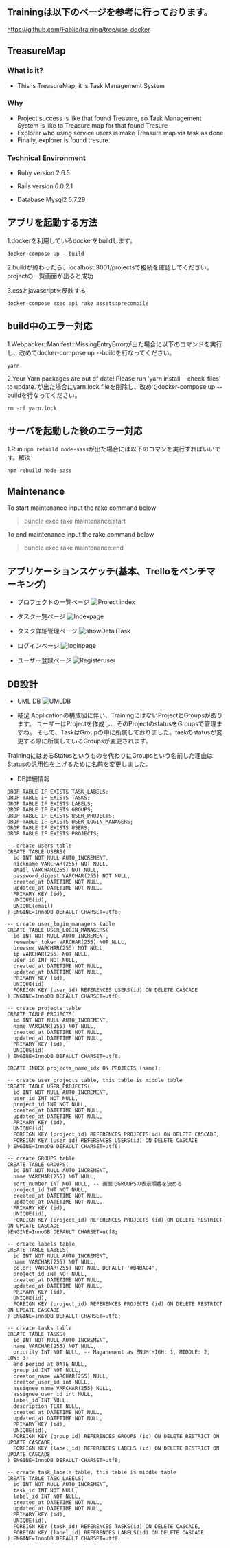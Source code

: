 ## Trainingは以下のページを参考に行っております。
https://github.com/Fablic/training/tree/use_docker

## TreasureMap

### What is it?
- This is TreasureMap, it is Task Management System

### Why
- Project success is like that found Treasure, so Task Management System is like to Treasure map for that found Tresure
- Explorer who using service users is make Treasure map via task as done
- Finally, explorer is found tresure.

### Technical Environment
* Ruby version
2.6.5

* Rails version
6.0.2.1

* Database
Mysql2
5.7.29

## アプリを起動する方法
1.dockerを利用しているdockerをbuildします。
```
docker-compose up --build
```
2.buildが終わったら、localhost:3001/projectsで接続を確認してください。projectの一覧画面が出ると成功

3.cssとjavascriptを反映する
```
docker-compose exec api rake assets:precompile
```

## build中のエラー対応
1.Webpacker::Manifest::MissingEntryErrorが出た場合に以下のコマンドを実行し、改めてdocker-compose up --buildを行なってください。

```
yarn
```

2.Your Yarn packages are out of date! Please run 'yarn install --check-files' to update.'が出た場合にyarn.lock fileを削除し、改めてdocker-compose up --buildを行なってください。

```
rm -rf yarn.lock
```

## サーバを起動した後のエラー対応
1.Run `npm rebuild node-sass`が出た場合には以下のコマンを実行すればいいです。解決

```
npm rebuild node-sass
```

## Maintenance
 To start maintenance input the rake command below
 > bundle exec rake maintenance:start

 To end maintenance input the rake command below
 > bundle exec rake maintenance:end

## アプリケーションスケッチ(基本、Trelloをベンチマーキング)
- プロフェクトの一覧ページ
![Project index](https://user-images.githubusercontent.com/18366817/74903204-a5a9a580-53eb-11ea-9c71-341ba39146d0.jpg)

- タスク一覧ページ
![Indexpage](https://user-images.githubusercontent.com/18366817/74700095-ee275e80-5245-11ea-8db0-4a3854fe0393.jpg)

- タスク詳細管理ページ
![showDetailTask](https://user-images.githubusercontent.com/18366817/74700124-07300f80-5246-11ea-86fa-7903b050d241.jpg)

- ログインページ
![loginpage](https://user-images.githubusercontent.com/18366817/74700155-14e59500-5246-11ea-8355-119743c6c9a3.jpg)

- ユーザー登録ページ
![Registeruser](https://user-images.githubusercontent.com/18366817/74700174-2038c080-5246-11ea-8a9a-87abcfae025d.jpg)

## DB設計

- UML DB
![UMLDB](https://user-images.githubusercontent.com/18366817/75217971-082fe680-57dc-11ea-8d04-0241e5618aba.jpg)

- 補足
Applicationの構成図に伴い、TrainingにはないProjectとGroupsがあります。
ユーザーはProjectを作成し、そのProjectのstatusをGroupsで管理ますね。
そして、TaskはGroupの中に所属しておりました。taskのstatusが変更する際に所属しているGroupsが変更されます。

TrainingにはあるStatusというものを代わりにGroupsという名前した理由は
Statusの汎用性を上げるために名前を変更しました。

- DB詳細情報
```
DROP TABLE IF EXISTS TASK_LABELS;
DROP TABLE IF EXISTS TASKS;
DROP TABLE IF EXISTS LABELS;
DROP TABLE IF EXISTS GROUPS;
DROP TABLE IF EXISTS USER_PROJECTS;
DROP TABLE IF EXISTS USER_LOGIN_MANAGERS;
DROP TABLE IF EXISTS USERS;
DROP TABLE IF EXISTS PROJECTS;

-- create users table
CREATE TABLE USERS(
  id INT NOT NULL AUTO_INCREMENT,
  nickname VARCHAR(255) NOT NULL,
  email VARCHAR(255) NOT NULL,
  password_digest VARCHAR(255) NOT NULL,
  created_at DATETIME NOT NULL,
  updated_at DATETIME NOT NULL,
  PRIMARY KEY (id),
  UNIQUE(id),
  UNIQUE(email)
) ENGINE=InnoDB DEFAULT CHARSET=utf8;

-- create user_login_managers table
CREATE TABLE USER_LOGIN_MANAGERS(
  id INT NOT NULL AUTO_INCREMENT,
  remember_token VARCHAR(255) NOT NULL,
  browser VARCHAR(255) NOT NULL,
  ip VARCHAR(255) NOT NULL,
  user_id INT NOT NULL,
  created_at DATETIME NOT NULL,
  updated_at DATETIME NOT NULL,
  PRIMARY KEY (id),
  UNIQUE(id)
  FOREIGN KEY (user_id) REFERENCES USERS(id) ON DELETE CASCADE
) ENGINE=InnoDB DEFAULT CHARSET=utf8;

-- create projects table
CREATE TABLE PROJECTS(
  id INT NOT NULL AUTO_INCREMENT,
  name VARCHAR(255) NOT NULL,
  created_at DATETIME NOT NULL,
  updated_at DATETIME NOT NULL,
  PRIMARY KEY (id),
  UNIQUE(id)
) ENGINE=InnoDB DEFAULT CHARSET=utf8;

CREATE INDEX projects_name_idx ON PROJECTS (name);

-- create user_projects table, this table is middle table
CREATE TABLE USER_PROJECTS(
  id INT NOT NULL AUTO_INCREMENT,
  user_id INT NOT NULL,
  project_id INT NOT NULL,
  created_at DATETIME NOT NULL,
  updated_at DATETIME NOT NULL,
  PRIMARY KEY (id),
  UNIQUE(id)
  FOREIGN KEY (project_id) REFERENCES PROJECTS(id) ON DELETE CASCADE,
  FOREIGN KEY (user_id) REFERENCES USERS(id) ON DELETE CASCADE
) ENGINE=InnoDB DEFAULT CHARSET=utf8;

-- create GROUPS table
CREATE TABLE GROUPS(
  id INT NOT NULL AUTO_INCREMENT,
  name VARCHAR(255) NOT NULL,
  sort_number INT NOT NULL, -- 画面でGROUPSの表示順番を決める
  project_id INT NOT NULL,
  created_at DATETIME NOT NULL,
  updated_at DATETIME NOT NULL,
  PRIMARY KEY (id),
  UNIQUE(id),
  FOREIGN KEY (project_id) REFERENCES PROJECTS (id) ON DELETE RESTRICT ON UPDATE CASCADE
)ENGINE=InnoDB DEFAULT CHARSET=utf8;

-- create labels table
CREATE TABLE LABELS(
  id INT NOT NULL AUTO_INCREMENT,
  name VARCHAR(255) NOT NULL,
  color: VARCHAR(255) NOT NULL DEFAULT '#B4BAC4',
  project_id INT NOT NULL,
  created_at DATETIME NOT NULL,
  updated_at DATETIME NOT NULL,
  PRIMARY KEY (id),
  UNIQUE(id),
  FOREIGN KEY (project_id) REFERENCES PROJECTS (id) ON DELETE RESTRICT ON UPDATE CASCADE
) ENGINE=InnoDB DEFAULT CHARSET=utf8;

-- create tasks table
CREATE TABLE TASKS(
  id INT NOT NULL AUTO_INCREMENT,
  name VARCHAR(255) NOT NULL,
  priority INT NOT NULL, -- Maganement as ENUM(HIGH: 1, MIDDLE: 2, LOW: 3)
  end_period_at DATE NULL,
  group_id INT NOT NULL,
  creator_name VARCHAR(255) NULL,
  creator_user_id int NULL,
  assignee_name VARCHAR(255) NULL,
  assignee_user_id int NULL,
  label_id INT NULL,
  description TEXT NULL,
  created_at DATETIME NOT NULL,
  updated_at DATETIME NOT NULL,
  PRIMARY KEY (id),
  UNIQUE(id),
  FOREIGN KEY (group_id) REFERENCES GROUPS (id) ON DELETE RESTRICT ON UPDATE CASCADE,
  FOREIGN KEY (label_id) REFERENCES LABELS (id) ON DELETE RESTRICT ON UPDATE CASCADE
) ENGINE=InnoDB DEFAULT CHARSET=utf8;

-- create task_labels table, this table is middle table
CREATE TABLE TASK_LABELS(
  id INT NOT NULL AUTO_INCREMENT,
  task_id INT NOT NULL,
  label_id INT NOT NULL,
  created_at DATETIME NOT NULL,
  updated_at DATETIME NOT NULL,
  PRIMARY KEY (id),
  UNIQUE(id),
  FOREIGN KEY (task_id) REFERENCES TASKS(id) ON DELETE CASCADE,
  FOREIGN KEY (label_id) REFERENCES LABELS(id) ON DELETE CASCADE
) ENGINE=InnoDB DEFAULT CHARSET=utf8;


```
